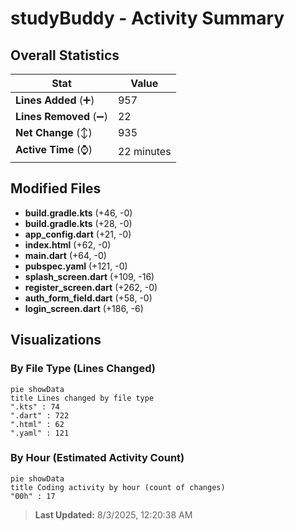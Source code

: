 # studyBuddy - Activity Summary 

## Overall Statistics

| Stat                   | Value                                                             |
| ---------------------- | ----------------------------------------------------------------- |
| **Lines Added** (➕)   | 957                                          |
| **Lines Removed** (➖) | 22                                        |
| **Net Change** (↕)    | 935                |
| **Active Time** (⌚)   | 22 minutes |


## Modified Files
- **build.gradle.kts** (+46, -0)
- **build.gradle.kts** (+28, -0)
- **app_config.dart** (+21, -0)
- **index.html** (+62, -0)
- **main.dart** (+64, -0)
- **pubspec.yaml** (+121, -0)
- **splash_screen.dart** (+109, -16)
- **register_screen.dart** (+262, -0)
- **auth_form_field.dart** (+58, -0)
- **login_screen.dart** (+186, -6)

## Visualizations

### By File Type (Lines Changed)

```mermaid
pie showData
title Lines changed by file type
".kts" : 74
".dart" : 722
".html" : 62
".yaml" : 121
```

### By Hour (Estimated Activity Count)

```mermaid
pie showData
title Coding activity by hour (count of changes)
"00h" : 17
```


> **Last Updated:** 8/3/2025, 12:20:38 AM
